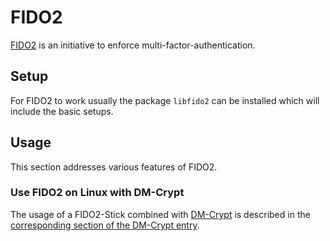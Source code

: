 # FIDO2

[FIDO2](https://fidoalliance.org/fido2/) is an initiative to enforce multi-factor-authentication.

## Setup

For FIDO2 to work usually the package `libfido2` can be installed which will include the basic
setups.

## Usage

This section addresses various features of FIDO2.

### Use FIDO2 on Linux with DM-Crypt

The usage of a FIDO2-Stick combined with [DM-Crypt](/wiki/linux/dm-crypt.md) is described in the
[corresponding section of the DM-Crypt entry](/wiki/linux/dm-crypt.md#use-fido2-to-unlock-a-volume).
